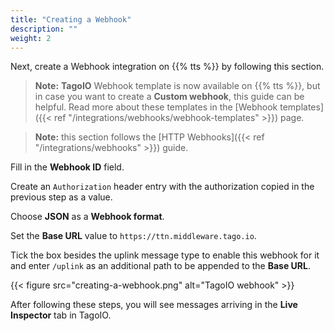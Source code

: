```yaml
---
title: "Creating a Webhook"
description: ""
weight: 2
---
```


Next, create a Webhook integration on {{% tts %}} by following this section.

<!--more-->

>**Note:** **TagoIO** Webhook template is now available on {{% tts %}}, but in case you want to create a **Custom webhook**, this guide can be helpful. Read more about these templates in the [Webhook templates]({{< ref "/integrations/webhooks/webhook-templates" >}}) page.

>**Note:** this section follows the [HTTP Webhooks]({{< ref "/integrations/webhooks" >}}) guide.  

Fill in the **Webhook ID** field. 

Create an `Authorization` header entry with the authorization copied in the previous step as a value.

Choose **JSON** as a **Webhook format**.

Set the **Base URL** value to `https://ttn.middleware.tago.io`.

Tick the box besides the uplink message type to enable this webhook for it and enter `/uplink` as an additional path to be appended to the **Base URL**.

{{< figure src="creating-a-webhook.png" alt="TagoIO webhook" >}}

After following these steps, you will see messages arriving in the **Live Inspector** tab in TagoIO.
